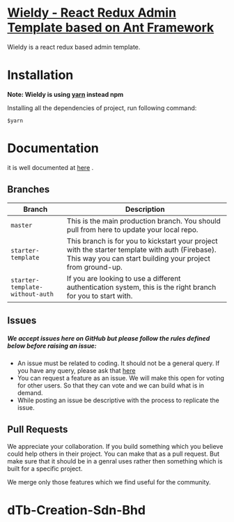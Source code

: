 # [Wieldy - React Redux Admin Template based on Ant Framework](https://themeforest.net/item/wieldy-react-redux-admin-template/22277962?s_rank=1 "Wieldy")
Wieldy is a react redux based admin template. 
 
# Installation

**Note: Wieldy is using [yarn](https://yarnpkg.com/en/docs/install) instead npm**

Installing all the dependencies of project, run following command:

``` $yarn ```

# Documentation

it is well documented at [here](http://docs.g-axon.com/wieldy/ "Documentation") .

## Branches
| Branch                           | Description   |
| -------------------------------- | ------------- |
| `master`                         | This is the main production branch. You should pull from here to update your local repo. |
| `starter-template`               | This branch is for you to kickstart your project with the starter template with auth (Firebase). This way you can start building your project from ground-up. |
| `starter-template-without-auth`  | If you are looking to use a different authentication system, this is the right branch for you to start with. |

## Issues
##### We accept issues here on GitHub but please follow the rules defined below before raising an issue:

* An issue must be related to coding. It should not be a general query. If you have any query, please ask that [here](https://themeforest.net/item/wieldy-react-redux-admin-template/22277962/support "Support for Wieldy")
* You can request a feature as an issue. We will make this open for voting for other users. So that they can vote and we can build what is in demand.
* While posting an issue be descriptive with the process to replicate the issue.

## Pull Requests
We appreciate your collaboration. If you build something which you believe could help others in their project. You can make that as a pull request. But make sure that it should be in a genral uses rather then something which is built for a specific project.

We merge only those features which we find useful for the community.
# dTb-Creation-Sdn-Bhd
